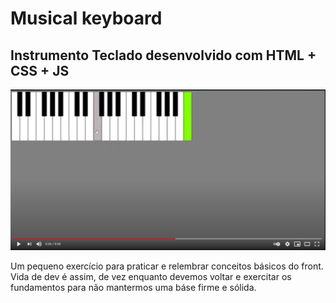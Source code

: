 # Musical keyboard 

## Instrumento Teclado desenvolvido com HTML + CSS + JS

<!-- <video width="99%" height="540" autoplay loop controls>
  <source src="https://www.youtube.com/watch?v=SsXUyOl9QXE&ab_channel=Daniloveloso" type="video/mp4" >
</video> -->

<a href="https://www.youtube.com/watch?v=SsXUyOl9QXE&ab_channel=Daniloveloso">
    <img src="./assets/img/capture_screen.png" />
</a>




Um pequeno exercício para praticar e relembrar conceitos básicos do front. Vida de dev é assim, de vez enquanto devemos voltar e exercitar os fundamentos para não mantermos uma báse firme e sólida.